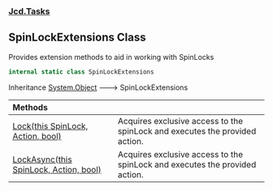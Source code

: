 ### [Jcd.Tasks](Jcd.Tasks.md 'Jcd.Tasks')

## SpinLockExtensions Class

Provides extension methods to aid in working with SpinLocks

```csharp
internal static class SpinLockExtensions
```

Inheritance [System.Object](https://docs.microsoft.com/en-us/dotnet/api/System.Object 'System.Object') &#129106; SpinLockExtensions

| Methods | |
| :--- | :--- |
| [Lock(this SpinLock, Action, bool)](Jcd.Tasks.SpinLockExtensions.Lock(thisSystem.Threading.SpinLock,System.Action,bool).md 'Jcd.Tasks.SpinLockExtensions.Lock(this System.Threading.SpinLock, System.Action, bool)') | Acquires exclusive access to the spinLock and executes the provided action. |
| [LockAsync(this SpinLock, Action, bool)](Jcd.Tasks.SpinLockExtensions.LockAsync(thisSystem.Threading.SpinLock,System.Action,bool).md 'Jcd.Tasks.SpinLockExtensions.LockAsync(this System.Threading.SpinLock, System.Action, bool)') | Acquires exclusive access to the spinLock and executes the provided action. |

